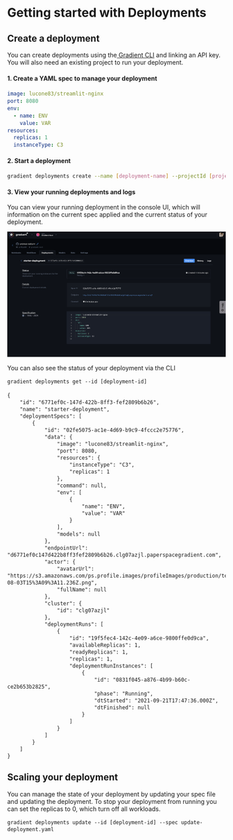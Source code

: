 # Getting started with Deployments

## Create a deployment

You can create deployments using the[ Gradient CLI](../../get-started/quick-start/install-the-cli.md) and linking an API key. You will also need an existing project to run your deployment.

#### 1. Create a YAML spec to manage your deployment

```yaml
image: lucone83/streamlit-nginx
port: 8080
env:
  - name: ENV
    value: VAR
resources:
  replicas: 1
  instanceType: C3
```

#### 2. Start a deployment

```bash
gradient deployments create --name [deployment-name] --projectId [project-id] --spec deployment.yaml
```

#### 3. View your running deployments and logs

You can view your running deployment in the console UI, which will information on the current spec applied and the current status of your deployment. 

![](../../.gitbook/assets/screen-shot-2021-09-21-at-1.52.29-pm.png)

You can also see the status of your deployment via the CLI

```text
gradient deployments get --id [deployment-id]

{
    "id": "6771ef0c-147d-422b-8ff3-fef2809b6b26",
    "name": "starter-deployment",
    "deploymentSpecs": [
        {
            "id": "02fe5075-ac1e-4d69-b9c9-4fccc2e75776",
            "data": {
                "image": "lucone83/streamlit-nginx",
                "port": 8080,
                "resources": {
                    "instanceType": "C3",
                    "replicas": 1
                },
                "command": null,
                "env": [
                    {
                        "name": "ENV",
                        "value": "VAR"
                    }
                ],
                "models": null
            },
            "endpointUrl": "d6771ef0c147d422b8ff3fef2809b6b26.clg07azjl.paperspacegradient.com",
            "actor": {
                "avatarUrl": "https://s3.amazonaws.com/ps.profile.images/profileImages/production/te7molbs/2020-08-03T15%3A09%3A11.236Z.png",
                "fullName": null
            },
            "cluster": {
                "id": "clg07azjl"
            },
            "deploymentRuns": [
                {
                    "id": "19f5fec4-142c-4e09-a6ce-9800ffe0d9ca",
                    "availableReplicas": 1,
                    "readyReplicas": 1,
                    "replicas": 1,
                    "deploymentRunInstances": [
                        {
                            "id": "0831f045-a876-4b99-b60c-ce2b653b2825",
                            "phase": "Running",
                            "dtStarted": "2021-09-21T17:47:36.000Z",
                            "dtFinished": null
                        }
                    ]
                }
            ]
        }
    ]
}
```

## Scaling your deployment

You can manage the state of your deployment by updating your spec file and updating the deployment. To stop your deployment from running you can set the replicas to 0, which turn off all workloads.

```text
gradient deployments update --id [deployment-id] --spec update-deployment.yaml
```



